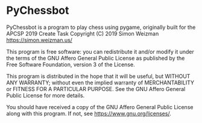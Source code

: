 # PyChessbot



PyChessbot is a program to play chess using pygame, originally built for the APCSP 2019 Create Task
Copyright (C) 2019  Simon Weizman <https://simon.weizman.us/>

This program is free software: you can redistribute it and/or modify
it under the terms of the GNU Affero General Public License as published
by the Free Software Foundation, version 3 of the License.

This program is distributed in the hope that it will be useful,
but WITHOUT ANY WARRANTY; without even the implied warranty of
MERCHANTABILITY or FITNESS FOR A PARTICULAR PURPOSE.  See the
GNU Affero General Public License for more details.

You should have received a copy of the GNU Affero General Public License
along with this program.  If not, see <https://www.gnu.org/licenses/>.